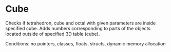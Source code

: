 # Cube

Checks if tetrahedron, cube and octal with given parameters are inside specified cube. Adds numbers corresponding to parts of the objects located outside of specified 3D table (cube).


Conditions: no pointers, classes, floats, structs, dynamic memory allocation
